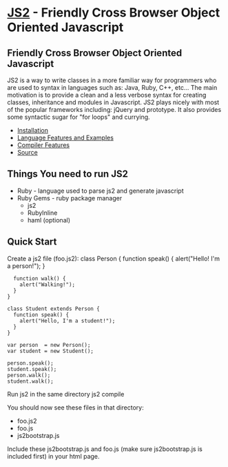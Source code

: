 [JS2](http://github.com/jeffsu/js2) - Friendly Cross Browser Object Oriented Javascript
=============================================================================

Friendly Cross Browser Object Oriented Javascript
-------------------------------------------------
JS2 is a way to write classes in a more familiar way for programmers who are used to syntax in languages such as: Java, Ruby, C++, etc...
The main motivation is to provide a clean and a less verbose syntax for creating classes, inheritance and modules in Javascript.  JS2 plays
nicely with most of the popular frameworks including: jQuery and prototype.  It also provides some syntactic sugar for "for loops" and currying.


* [Installation](http://github.com/jeffsu/js2/blob/master/wiki/installation.md)
* [Language Features and Examples](http://github.com/jeffsu/js2/blob/master/wiki/features.md)
* [Compiler Features](http://github.com/jeffsu/js2/blob/master/wiki/compiler.md)
* [Source](http://github.com/jeffsu/js2)

Things You need to run JS2
--------------------------
* Ruby - language used to parse js2 and generate javascript
* Ruby Gems - ruby package manager
  * js2
  * RubyInline
  * haml (optional)

Quick Start
-----------
Create a js2 file (foo.js2):
    class Person {
      function speak() {
        alert("Hello! I'm a person!");
      }

      function walk() {
        alert("Walking!");
      }
    }

    class Student extends Person {
      function speak() {
        alert("Hello, I'm a student!");
      }
    }

    var person  = new Person();
    var student = new Student();

    person.speak();
    student.speak();
    person.walk();
    student.walk();

Run js2 in the same directory
    js2 compile

You should now see these files in that directory:
  * foo.js2
  * foo.js
  * js2bootstrap.js

Include these js2bootstrap.js and foo.js (make sure js2bootstrap.js is included first) in your html page.
